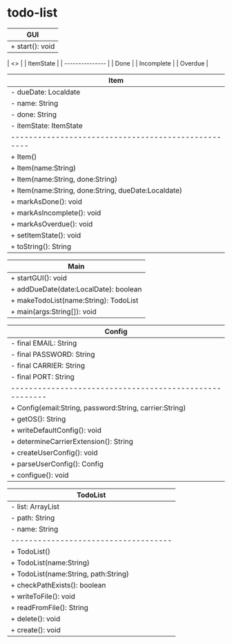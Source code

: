 # todo-list

|       GUI       |
| --------------- |
| + start(): void |

| <<enumeration>> |
| ItemState       |
| --------------- |
| Done            |
| Incomplete      |
| Overdue         |

|                        Item                         |
|-----------------------------------------------------|
| - dueDate: Localdate                                |
| - name: String                                      |
| - done: String                                      |
| - itemState: ItemState                              |
| --------------------------------------------------- |
| + Item()                                            |
| + Item(name:String)                                 |
| + Item(name:String, done:String)                    |
| + Item(name:String, done:String, dueDate:Localdate) |
| + markAsDone(): void                                |
| + markAsIncomplete(): void                          |
| + markAsOverdue(): void                             |
| + setItemState(): void                              |
| + toString(): String                                |

|                 Main                  |
| ------------------------------------- |
| + startGUI(): void                    |
| + addDueDate(date:LocalDate): boolean |
| + makeTodoList(name:String): TodoList |
| + main(args:String[]): void           |

|                         Config                          |
| ------------------------------------------------------- |
| - final EMAIL: String                                   |
| - final PASSWORD: String                                |
| - final CARRIER: String                                 |
| - final PORT: String                                    |
| ------------------------------------------------------- |
| + Config(email:String, password:String, carrier:String) |
| + getOS(): String                                       |
| + writeDefaultConfig(): void                            |
| + determineCarrierExtension(): String                   |
| + createUserConfig(): void                              |
| + parseUserConfig(): Config                             |
| + configue(): void                                      |

|               TodoList               |
| ------------------------------------ |
| - list: ArrayList<Item>              |
| - path: String                       |
| - name: String                       |
| ------------------------------------ |
| + TodoList()                         |
| + TodoList(name:String)              |
| + TodoList(name:String, path:String) |
| + checkPathExists(): boolean         |
| + writeToFile(): void                |
| + readFromFile(): String             |
| + delete(): void                     |
| + create(): void                     |

